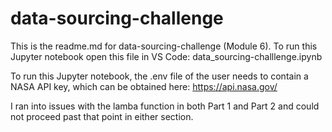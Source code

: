# data-sourcing-challenge

This is the readme.md for data-sourcing-challenge (Module 6). To run this Jupyter notebook open this file in VS Code:
data_sourcing-challlenge.ipynb

To run this Jupyter notebook, the .env file of the user needs to contain a NASA API key, which can be obtained here:
https://api.nasa.gov/

I ran into issues with the lamba function in both Part 1 and Part 2 and could not proceed past that point in either section.

